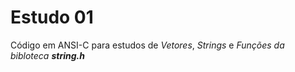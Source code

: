 # Estudo 01

Código em ANSI-C para estudos de *Vetores*, *Strings* e *Funções da bibloteca **string.h***
